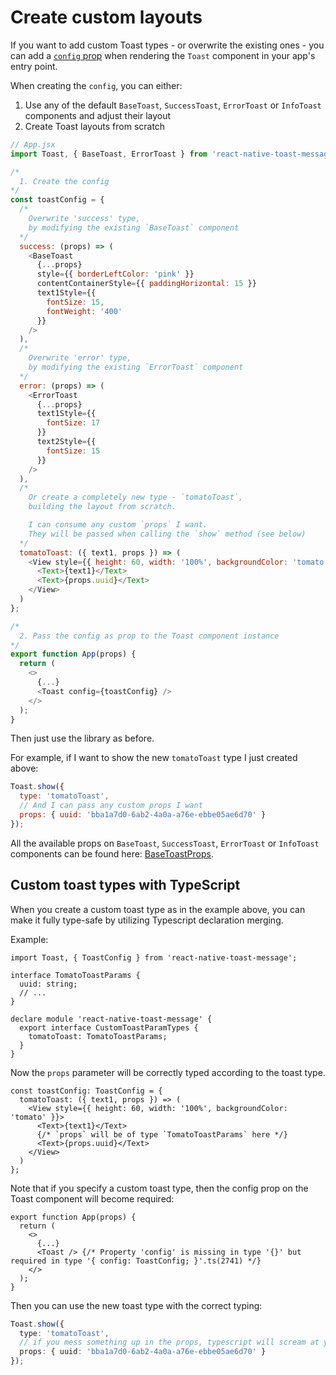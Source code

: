 # Create custom layouts

If you want to add custom Toast types - or overwrite the existing ones - you can add a [`config` prop](./api.md#props) when rendering the `Toast` component in your app's entry point.

When creating the `config`, you can either:

1. Use any of the default `BaseToast`, `SuccessToast`, `ErrorToast` or `InfoToast` components and adjust their layout
1. Create Toast layouts from scratch

```js
// App.jsx
import Toast, { BaseToast, ErrorToast } from 'react-native-toast-message';

/*
  1. Create the config
*/
const toastConfig = {
  /*
    Overwrite 'success' type,
    by modifying the existing `BaseToast` component
  */
  success: (props) => (
    <BaseToast
      {...props}
      style={{ borderLeftColor: 'pink' }}
      contentContainerStyle={{ paddingHorizontal: 15 }}
      text1Style={{
        fontSize: 15,
        fontWeight: '400'
      }}
    />
  ),
  /*
    Overwrite 'error' type,
    by modifying the existing `ErrorToast` component
  */
  error: (props) => (
    <ErrorToast
      {...props}
      text1Style={{
        fontSize: 17
      }}
      text2Style={{
        fontSize: 15
      }}
    />
  ),
  /*
    Or create a completely new type - `tomatoToast`,
    building the layout from scratch.

    I can consume any custom `props` I want.
    They will be passed when calling the `show` method (see below)
  */
  tomatoToast: ({ text1, props }) => (
    <View style={{ height: 60, width: '100%', backgroundColor: 'tomato' }}>
      <Text>{text1}</Text>
      <Text>{props.uuid}</Text>
    </View>
  )
};

/*
  2. Pass the config as prop to the Toast component instance
*/
export function App(props) {
  return (
    <>
      {...}
      <Toast config={toastConfig} />
    </>
  );
}
```

Then just use the library as before.

For example, if I want to show the new `tomatoToast` type I just created above:

```js
Toast.show({
  type: 'tomatoToast',
  // And I can pass any custom props I want
  props: { uuid: 'bba1a7d0-6ab2-4a0a-a76e-ebbe05ae6d70' }
});
```

All the available props on `BaseToast`, `SuccessToast`, `ErrorToast` or `InfoToast` components can be found here: [BaseToastProps](../src/types/index.ts#L86-L103).

## Custom toast types with TypeScript

When you create a custom toast type as in the example above, you can make it fully type-safe by utilizing Typescript declaration merging.

Example:

```tsx
import Toast, { ToastConfig } from 'react-native-toast-message';

interface TomatoToastParams {
  uuid: string;
  // ...
}

declare module 'react-native-toast-message' {
  export interface CustomToastParamTypes {
    tomatoToast: TomatoToastParams;
  }
}
```

Now the `props` parameter will be correctly typed according to the toast type.

```tsx
const toastConfig: ToastConfig = {
  tomatoToast: ({ text1, props }) => (
    <View style={{ height: 60, width: '100%', backgroundColor: 'tomato' }}>
      <Text>{text1}</Text>
      {/* `props` will be of type `TomatoToastParams` here */}
      <Text>{props.uuid}</Text>
    </View>
  )
};
```
Note that if you specify a custom toast type, then the config prop on the Toast component will become required:

```tsx
export function App(props) {
  return (
    <>
      {...}
      <Toast /> {/* Property 'config' is missing in type '{}' but required in type '{ config: ToastConfig; }'.ts(2741) */}
    </>
  );
}
```

Then you can use the new toast type with the correct typing:
```ts
Toast.show({
  type: 'tomatoToast',
  // if you mess something up in the props, typescript will scream at you properly
  props: { uuid: 'bba1a7d0-6ab2-4a0a-a76e-ebbe05ae6d70' }
});
```
